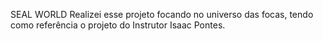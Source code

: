 SEAL WORLD
Realizei esse projeto focando no universo das focas, tendo como referência o projeto do Instrutor Isaac Pontes.
